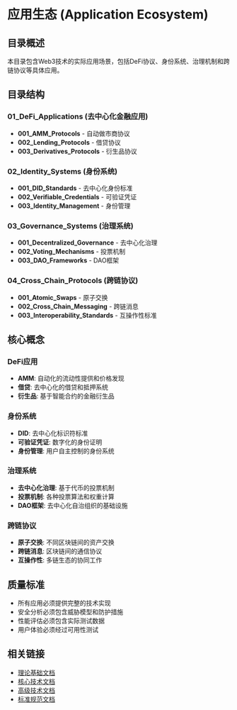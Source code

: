 # 应用生态 (Application Ecosystem)

## 目录概述

本目录包含Web3技术的实际应用场景，包括DeFi协议、身份系统、治理机制和跨链协议等具体应用。

## 目录结构

### 01_DeFi_Applications (去中心化金融应用)

- **001_AMM_Protocols** - 自动做市商协议
- **002_Lending_Protocols** - 借贷协议
- **003_Derivatives_Protocols** - 衍生品协议

### 02_Identity_Systems (身份系统)

- **001_DID_Standards** - 去中心化身份标准
- **002_Verifiable_Credentials** - 可验证凭证
- **003_Identity_Management** - 身份管理

### 03_Governance_Systems (治理系统)

- **001_Decentralized_Governance** - 去中心化治理
- **002_Voting_Mechanisms** - 投票机制
- **003_DAO_Frameworks** - DAO框架

### 04_Cross_Chain_Protocols (跨链协议)

- **001_Atomic_Swaps** - 原子交换
- **002_Cross_Chain_Messaging** - 跨链消息
- **003_Interoperability_Standards** - 互操作性标准

## 核心概念

### DeFi应用

- **AMM**: 自动化的流动性提供和价格发现
- **借贷**: 去中心化的借贷和抵押系统
- **衍生品**: 基于智能合约的金融衍生品

### 身份系统

- **DID**: 去中心化标识符标准
- **可验证凭证**: 数字化的身份证明
- **身份管理**: 用户自主控制的身份系统

### 治理系统

- **去中心化治理**: 基于代币的投票机制
- **投票机制**: 各种投票算法和权重计算
- **DAO框架**: 去中心化自治组织的基础设施

### 跨链协议

- **原子交换**: 不同区块链间的资产交换
- **跨链消息**: 区块链间的通信协议
- **互操作性**: 多链生态的协同工作

## 质量标准

- 所有应用必须提供完整的技术实现
- 安全分析必须包含威胁模型和防护措施
- 性能评估必须包含实际测试数据
- 用户体验必须经过可用性测试

## 相关链接

- [理论基础文档](../01_Theoretical_Foundations/)
- [核心技术文档](../02_Core_Technologies/)
- [高级技术文档](../04_Advanced_Technologies/)
- [标准规范文档](../09_Standards_And_Compliance/)
